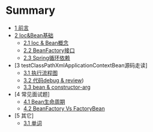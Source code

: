 # Summary

* [1 前言](./doc/preface/index.md)
* [2 Ioc&Bean基础](./doc/bean/index.md)
    * [2.1 Ioc & Bean概念](doc/bean/ioc_bean.md)
    * [2.2 BeanFactory接口](doc/bean/BeanFactory.md)
    * [2.3 Spring循环依赖](doc/bean/dependency.md)
* [3 testClassPathXmlApplicationContextBean源码走读]
    * [3.1 执行流程图](doc/test/flow_path.md)
    * [3.2 代码debug & review](doc/test/code_review.md))
    * [3.3 bean & constructor-arg](doc/test/bean_constructor.md)
* [4 常见面试题]
    * [4.1 Bean生命周期](doc/question/bean_life.md)
    * [4.2 BeanFactory Vs FactoryBean](doc/question/bean_fatory_bean.md)        
* [5 其它]
    * [3.1 单词](./doc/other/words.md)